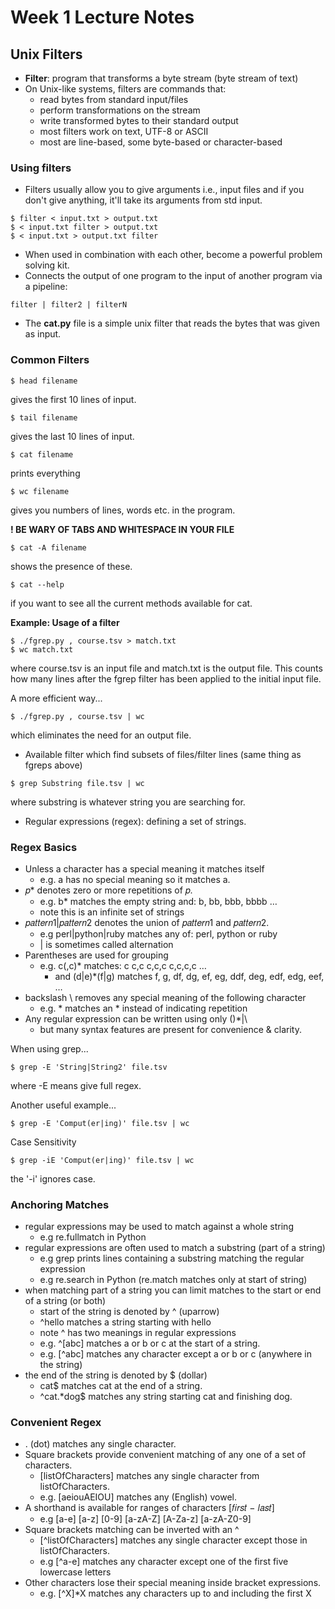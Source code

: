 # Week 1 Lecture Notes

## Unix Filters
- **Filter**: program that transforms a byte stream (byte stream of text)
- On Unix-like systems, filters are commands that:
    - read bytes from standard input/files
    - perform transformations on the stream
    - write transformed bytes to their standard output
    - most filters work on text, UTF-8 or ASCII
    - most are line-based, some byte-based or character-based


### Using filters 
- Filters usually allow you to give arguments i.e., input files and if you don't give anything, it'll take its arguments from std input. 
``` 
$ filter < input.txt > output.txt 
$ < input.txt filter > output.txt 
$ < input.txt > output.txt filter
```

- When used in combination with each other, become a powerful problem solving kit.
- Connects the output of one program to the input of another program via a pipeline:

```
filter | filter2 | filterN
```

- The **cat.py** file is a simple unix filter that reads the bytes that was given as input.

### Common Filters 

```
$ head filename 
```

gives the first 10 lines of input. 

```
$ tail filename 
```
gives the last 10 lines of input. 

```
$ cat filename 
```
prints everything

```
$ wc filename 
```
gives you numbers of lines, words etc. in the program. 

**! BE WARY OF TABS AND WHITESPACE IN YOUR FILE**
```
$ cat -A filename
```
shows the presence of these.

```
$ cat --help
```
if you want to see all the current methods available for cat. 

**Example: Usage of a filter**
```
$ ./fgrep.py , course.tsv > match.txt
$ wc match.txt
```
where course.tsv is an input file and match.txt is the output file. This counts how many lines after the fgrep filter has been applied to the initial input file. 

A more efficient way...
```
$ ./fgrep.py , course.tsv | wc
```
which eliminates the need for an output file. 

- Available filter which find subsets of files/filter lines (same thing as fgreps above)
```
$ grep Substring file.tsv | wc
```
where substring is whatever string you are searching for. 

- Regular expressions (regex): defining a set of strings.

### Regex Basics 
- Unless a character has a special meaning it matches itself 
    - e.g. a has no special meaning so it matches a.
- 𝑝* denotes zero or more repetitions of 𝑝.
    - e.g. b* matches the empty string and: b, bb, bbb, bbbb …
    - note this is an infinite set of strings
- 𝑝𝑎𝑡𝑡𝑒𝑟𝑛1|𝑝𝑎𝑡𝑡𝑒𝑟𝑛2 denotes the union of 𝑝𝑎𝑡𝑡𝑒𝑟𝑛1 and 𝑝𝑎𝑡𝑡𝑒𝑟𝑛2.
    - e.g perl|python|ruby matches any of: perl, python or ruby
    - | is sometimes called alternation
- Parentheses are used for grouping
    - e.g. c(,c)* matches: c c,c c,c,c c,c,c,c …
        - and (d|e)*(f|g) matches f, g, df, dg, ef, eg, ddf, deg, edf, edg, eef, …
- backslash \ removes any special meaning of the following character
    - e.g. \* matches an * instead of indicating repetition
- Any regular expression can be written using only ()*|\
    - but many syntax features are present for convenience & clarity.

When using grep...
```
$ grep -E 'String|String2' file.tsv
```
where -E means give full regex. 

Another useful example...
```
$ grep -E 'Comput(er|ing)' file.tsv | wc
```
Case Sensitivity
```
$ grep -iE 'Comput(er|ing)' file.tsv | wc
```
the '-i' ignores case. 

### Anchoring Matches 
- regular expressions may be used to match against a whole string
    - e.g re.fullmatch in Python
- regular expressions are often used to match a substring (part of a string)
    - e.g grep prints lines containing a substring matching the regular expression
    - e.g re.search in Python (re.match matches only at start of string)
- when matching part of a string you can limit matches to the start or end of a string (or both)
    - start of the string is denoted by ^ (uparrow)
    - ^hello matches a string starting with hello
    - note ^ has two meanings in regular expressions
    - e.g. ^[abc] matches a or b or c at the start of a string.
    - e.g. [^abc] matches any character except a or b or c (anywhere in the string)
- the end of the string is denoted by $ (dollar)
    - cat$ matches cat at the end of a string.
    - ^cat.*dog$ matches any string starting cat and finishing dog.

### Convenient Regex 
- . (dot) matches any single character.
- Square brackets provide convenient matching of any one of a set of characters.
    - [listOfCharacters] matches any single character from listOfCharacters.
    - e.g. [aeiouAEIOU] matches any (English) vowel.
- A shorthand is available for ranges of characters [𝑓𝑖𝑟𝑠𝑡 − 𝑙𝑎𝑠𝑡]
    - e.g [a-e] [a-z] [0-9] [a-zA-Z] [A-Za-z] [a-zA-Z0-9]
- Square brackets matching can be inverted with an ^
    - [^listOfCharacters] matches any single character except those in listOfCharacters.
    - e.g [^a-e] matches any character except one of the first five lowercase letters
- Other characters lose their special meaning inside bracket expressions.
    - e.g. [^X]*X matches any characters up to and including the first X

